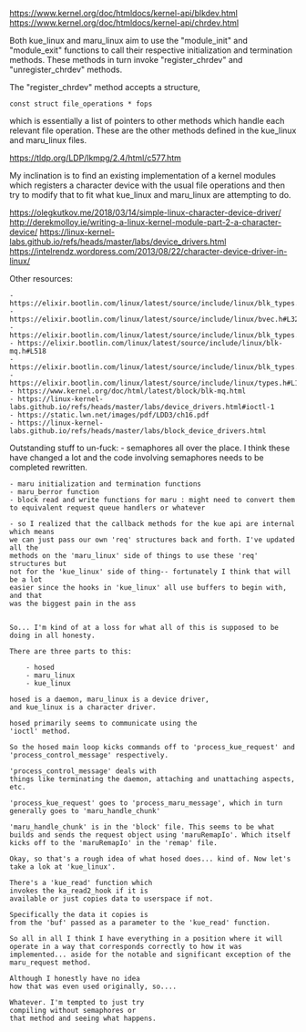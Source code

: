 https://www.kernel.org/doc/htmldocs/kernel-api/blkdev.html
https://www.kernel.org/doc/htmldocs/kernel-api/chrdev.html

Both kue_linux and maru_linux aim to use the "module_init" and "module_exit" functions
to call their respective initialization and termination methods. These methods in turn
invoke "register_chrdev" and "unregister_chrdev" methods.

The "register_chrdev" method accepts a structure,

    const struct file_operations * fops

which is essentially a list of pointers to other methods which
handle each relevant file operation. These are the other methods defined
in the kue_linux and maru_linux files.

https://tldp.org/LDP/lkmpg/2.4/html/c577.htm

My inclination is to find an existing implementation of a kernel modules which
registers a character device with the usual file operations and then try to
modify that to fit what kue_linux and maru_linux are attempting to do.

https://olegkutkov.me/2018/03/14/simple-linux-character-device-driver/
http://derekmolloy.ie/writing-a-linux-kernel-module-part-2-a-character-device/
https://linux-kernel-labs.github.io/refs/heads/master/labs/device_drivers.html
https://intelrendz.wordpress.com/2013/08/22/character-device-driver-in-linux/

Other resources:

    - https://elixir.bootlin.com/linux/latest/source/include/linux/blk_types.h#L237
    - https://elixir.bootlin.com/linux/latest/source/include/linux/bvec.h#L32
    - https://elixir.bootlin.com/linux/latest/source/include/linux/blk_types.h#L40
    - https://elixir.bootlin.com/linux/latest/source/include/linux/blk-mq.h#L518
    - https://elixir.bootlin.com/linux/latest/source/include/linux/blk_types.h#L40
    - https://elixir.bootlin.com/linux/latest/source/include/linux/types.h#L13
    - https://www.kernel.org/doc/html/latest/block/blk-mq.html
    - https://linux-kernel-labs.github.io/refs/heads/master/labs/device_drivers.html#ioctl-1
    - https://static.lwn.net/images/pdf/LDD3/ch16.pdf
    - https://linux-kernel-labs.github.io/refs/heads/master/labs/block_device_drivers.html

Outstanding stuff to un-fuck:
    - semaphores all over the place. I think these have changed a lot
    and the code involving semaphores needs to be completed rewritten.

    - maru initialization and termination functions
    - maru_berror function
    - block read and write functions for maru : might need to convert them
    to equivalent request queue handlers or whatever

    - so I realized that the callback methods for the kue api are internal which means
    we can just pass our own 'req' structures back and forth. I've updated all the
    methods on the 'maru_linux' side of things to use these 'req' structures but 
    not for the 'kue_linux' side of thing-- fortunately I think that will be a lot
    easier since the hooks in 'kue_linux' all use buffers to begin with, and that
    was the biggest pain in the ass


    So... I'm kind of at a loss for what all of this is supposed to be doing in all honesty.

    There are three parts to this:

        - hosed
        - maru_linux
        - kue_linux
    
    hosed is a daemon, maru_linux is a device driver,
    and kue_linux is a character driver.

    hosed primarily seems to communicate using the 
    'ioctl' method.

    So the hosed main loop kicks commands off to 'process_kue_request' and 'process_control_message' respectively.

    'process_control_message' deals with
    things like terminating the daemon, attaching and unattaching aspects, etc.

    'process_kue_request' goes to 'process_maru_message', which in turn generally goes to 'maru_handle_chunk'

    'maru_handle_chunk' is in the 'block' file. This seems to be what builds and sends the request object using 'maruRemapIo'. Which itself kicks off to the 'maruRemapIo' in the 'remap' file.

    Okay, so that's a rough idea of what hosed does... kind of. Now let's take a lok at 'kue_linux'.

    There's a 'kue_read' function which 
    invokes the ka_read2_hook if it is
    available or just copies data to userspace if not.

    Specifically the data it copies is
    from the 'buf' passed as a parameter to the 'kue_read' function.

    So all in all I think I have everything in a position where it will operate in a way that corresponds correctly to how it was implemented... aside for the notable and significant exception of the maru_request method.

    Although I honestly have no idea
    how that was even used originally, so....

    Whatever. I'm tempted to just try
    compiling without semaphores or
    that method and seeing what happens.